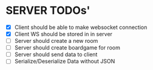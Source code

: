 # SERVER TODOs'

- [x] Client should be able to make websocket connection
- [x] Client WS should be stored in in server
- [ ] Server should create a new room
- [ ] Server should create boardgame for room
- [ ] Server should send data to client
- [ ] Serialize/Deserialize Data without JSON
